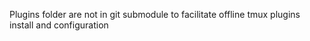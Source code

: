 Plugins folder are not in git submodule to facilitate offline tmux plugins install and configuration
